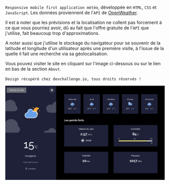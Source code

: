 `Responsive mobile first application météo`, développée en `HTML`, `CSS` et `JavaScript`. Les données proviennent de l'`API` de <a href ="https://openweathermap.org">OpenWeather</a>. 

Il est à noter que les prévisions et la localisation ne collent pas forcement à ce que vous pourriez avoir, dû au fait que l'offre gratuite de l'`API` que j'utilise, fait beaucoup trop d'approximations.

A noter aussi que j'utilise le stockage du navigateur pour se souvenir de la latitude et longitude d'un utilisateur après une première visite, à l'issue de la quelle il fait une recherche via sa géolocalisation.

Vous pouvez visiter le site en cliquant sur l'image ci-dessous ou sur le lien en bas de la section `About`.

`Design récupéré chez devchallenge.io, tous droits réservés !`

<a href = "https://yousoumar.github.io/js-weather-app/"><img src = "images/screenshot.png"></img></a>


